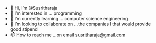 - 👋 Hi, I’m @Susritharaja
- 👀 I’m interested in ... programming
- 🌱 I’m currently learning ... computer science engineering
- 💞️ I’m looking to collaborate on ...the companies I that would provide good stipend
- 📫 How to reach me ...on email susritharaja@gmail.com

<!---
Susritharaja/Susritharaja is a ✨ special ✨ repository because its `README.md` (this file) appears on your GitHub profile.
You can click the Preview link to take a look at your changes.
--->
